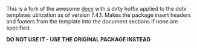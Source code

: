 This is a fork of the awesome [docx](https://www.npmjs.com/package/docx) with a dirty hotfix applied to the dotx templates utilization as of version 7.4.1. Makes the package insert headers and footers from the template into the document sections if none are specified.

**DO NOT USE IT - USE THE ORIGINAL PACKAGE INSTEAD**

